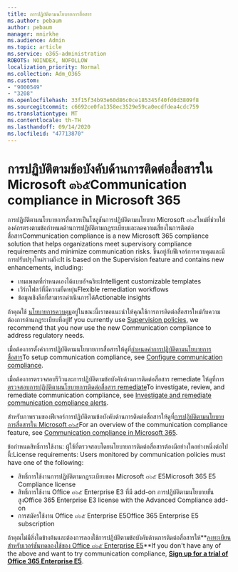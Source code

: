 ```yaml
---
title: การปฏิบัติตามนโยบายการสื่อสาร
ms.author: pebaum
author: pebaum
manager: mnirkhe
ms.audience: Admin
ms.topic: article
ms.service: o365-administration
ROBOTS: NOINDEX, NOFOLLOW
localization_priority: Normal
ms.collection: Adm_O365
ms.custom:
- "9000549"
- "3208"
ms.openlocfilehash: 33f15f34b93e60d86c0ce185345f40fd0d3809f8
ms.sourcegitcommit: c6692ce0fa1358ec3529e59ca0ecdfdea4cdc759
ms.translationtype: MT
ms.contentlocale: th-TH
ms.lasthandoff: 09/14/2020
ms.locfileid: "47713870"
---
```

# <a name="communication-compliance-in-microsoft-365"></a><span data-ttu-id="18d63-102">การปฏิบัติตามข้อบังคับด้านการติดต่อสื่อสารใน Microsoft ๓๖๕</span><span class="sxs-lookup"><span data-stu-id="18d63-102">Communication compliance in Microsoft 365</span></span>

<span data-ttu-id="18d63-103">การปฏิบัติตามนโยบายการสื่อสารเป็นโซลูชันการปฏิบัติตามนโยบาย Microsoft ๓๖๕ใหม่ที่ช่วยให้องค์กรตรงตามข้อกำหนดด้านการปฏิบัติตามกฎระเบียบและลดความเสี่ยงในการติดต่อสื่อสาร</span><span class="sxs-lookup"><span data-stu-id="18d63-103">Communication compliance is a new Microsoft 365 compliance solution that helps organizations meet supervisory compliance requirements and minimize communication risks.</span></span> <span data-ttu-id="18d63-104">ขึ้นอยู่กับฟีเจอร์การควบคุมและมีการปรับปรุงใหม่รวมถึง:</span><span class="sxs-lookup"><span data-stu-id="18d63-104">It is based on the Supervision feature and contains new enhancements, including:</span></span>

- <span data-ttu-id="18d63-105">เทมเพลตที่กำหนดเองได้แบบอัจฉริยะ</span><span class="sxs-lookup"><span data-stu-id="18d63-105">Intelligent customizable templates</span></span>
- <span data-ttu-id="18d63-106">เวิร์กโฟลว์ที่มีความยืดหยุ่น</span><span class="sxs-lookup"><span data-stu-id="18d63-106">Flexible remediation workflows</span></span>
- <span data-ttu-id="18d63-107">ข้อมูลเชิงลึกที่สามารถดำเนินการได้</span><span class="sxs-lookup"><span data-stu-id="18d63-107">Actionable insights</span></span>

<span data-ttu-id="18d63-108">ถ้าคุณใช้ [นโยบายการควบคุม](https://docs.microsoft.com/microsoft-365/compliance/supervision-policies)อยู่ในขณะนี้เราขอแนะนำให้คุณใช้การการติดต่อสื่อสารใหม่กับความต้องการด้านกฎระเบียบที่อยู่</span><span class="sxs-lookup"><span data-stu-id="18d63-108">If you currently use [Supervision policies](https://docs.microsoft.com/microsoft-365/compliance/supervision-policies), we recommend that you now use the new Communication compliance to address regulatory needs.</span></span>

<span data-ttu-id="18d63-109">เมื่อต้องการตั้งค่าการปฏิบัติตามนโยบายการสื่อสารให้ดูที่[กำหนดค่าการปฏิบัติตามนโยบายการสื่อสาร](https://docs.microsoft.com/microsoft-365/compliance/communication-compliance-configure)</span><span class="sxs-lookup"><span data-stu-id="18d63-109">To setup communication compliance, see [Configure communication compliance](https://docs.microsoft.com/microsoft-365/compliance/communication-compliance-configure).</span></span>

<span data-ttu-id="18d63-110">เมื่อต้องการตรวจสอบรีวิวและการปฏิบัติตามข้อบังคับด้านการติดต่อสื่อสาร remediate ให้ดูที่การ[ตรวจสอบการปฏิบัติตามนโยบายการติดต่อสื่อสาร remediate](https://docs.microsoft.com/microsoft-365/compliance/communication-compliance-investigate-remediate)</span><span class="sxs-lookup"><span data-stu-id="18d63-110">To investigate, review, and remediate communication compliance, see [Investigate and remediate communication compliance alerts](https://docs.microsoft.com/microsoft-365/compliance/communication-compliance-investigate-remediate).</span></span>

<span data-ttu-id="18d63-111">สำหรับภาพรวมของฟีเจอร์การปฏิบัติตามข้อบังคับด้านการติดต่อสื่อสารให้ดูที่[การปฏิบัติตามนโยบายการสื่อสารใน Microsoft ๓๖๕](https://docs.microsoft.com/microsoft-365/compliance/communication-compliance)</span><span class="sxs-lookup"><span data-stu-id="18d63-111">For an overview of the communication compliance feature, see [Communication compliance in Microsoft 365](https://docs.microsoft.com/microsoft-365/compliance/communication-compliance).</span></span>

<span data-ttu-id="18d63-112">ข้อกำหนดสิทธิ์การใช้งาน: ผู้ใช้ที่ตรวจสอบโดยนโยบายการติดต่อสื่อสารต้องมีอย่างใดอย่างหนึ่งต่อไปนี้:</span><span class="sxs-lookup"><span data-stu-id="18d63-112">License requirements: Users monitored by communication policies must have one of the following:</span></span>

- <span data-ttu-id="18d63-113">สิทธิ์การใช้งานการปฏิบัติตามกฎระเบียบของ Microsoft ๓๖๕ E5</span><span class="sxs-lookup"><span data-stu-id="18d63-113">Microsoft 365 E5 Compliance license</span></span>
- <span data-ttu-id="18d63-114">สิทธิ์การใช้งาน Office ๓๖๕ Enterprise E3 ที่มี add-on การปฏิบัติตามนโยบายขั้นสูง</span><span class="sxs-lookup"><span data-stu-id="18d63-114">Office 365 Enterprise E3 license with the Advanced Compliance add-on</span></span>
- <span data-ttu-id="18d63-115">การสมัครใช้งาน Office ๓๖๕ Enterprise E5</span><span class="sxs-lookup"><span data-stu-id="18d63-115">Office 365 Enterprise E5 subscription</span></span>

<span data-ttu-id="18d63-116">ถ้าคุณไม่มีสิ่งใดข้างต้นและต้องการลองใช้การปฏิบัติตามข้อบังคับด้านการติดต่อสื่อสารให้**[ลงทะเบียนสำหรับเวอร์ชันทดลองใช้ของ Office ๓๖๕ Enterprise E5](https://go.microsoft.com/fwlink/p/?LinkID=698279)**</span><span class="sxs-lookup"><span data-stu-id="18d63-116">If you don't have any of the above and want to try communication compliance, **[Sign up for a trial of Office 365 Enterprise E5](https://go.microsoft.com/fwlink/p/?LinkID=698279)**.</span></span>